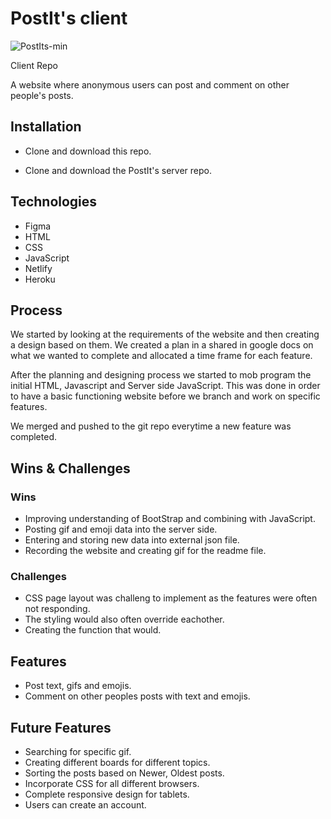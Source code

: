 # PostIt's client
![PostIts-min](https://user-images.githubusercontent.com/73439151/99552244-af7d2b00-29b4-11eb-962d-9877b1f5e6ae.gif)

Client Repo

A website where anonymous users can post and comment on other people's posts.

## Installation

* Clone and download this repo.

* Clone and download the PostIt's server repo.

## Technologies

* Figma
* HTML
* CSS
* JavaScript
* Netlify
* Heroku


## Process

We started by looking at the requirements of the website and then creating a design based on them. We created a plan in a shared in google docs on what we wanted to complete and allocated a time frame for each feature.


After the planning and designing process we started to mob program the initial HTML, Javascript and Server side JavaScript. This was done in order to have a basic functioning website before we branch and work on specific features.

We merged and pushed to the git repo everytime a new feature was completed.

## Wins & Challenges

### Wins
* Improving understanding of BootStrap and combining with JavaScript.
* Posting gif and emoji data into the server side.
* Entering and storing new data into external json file.
* Recording the website and creating gif for the readme file.

### Challenges
* CSS page layout was challeng to implement as the features were often not responding.
* The styling would also often override eachother.
* Creating the function that would.


## Features

* Post text, gifs and emojis.
* Comment on other peoples posts with text and emojis.

## Future Features

* Searching for specific gif.
* Creating different boards for different topics.
* Sorting the posts based on Newer, Oldest posts.
* Incorporate CSS for all different browsers.
* Complete responsive design for tablets.
* Users can create an account.
